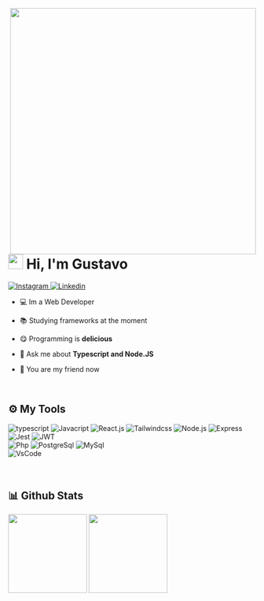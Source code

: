 <img align="right" height="500px" src="https://raw.githubusercontent.com/gist/Gurtinho/2632940541f28cd27dac7d91ef63c024/raw/197bbd6f5ad9948d3a30e6b4641ecff39a94bf71/gurtinhocard.svg" />


<h1 align="left"><img height="30px" src="https://user-images.githubusercontent.com/50364832/143615313-330ef73e-ee1c-4cfe-b71d-7462a00f16b4.gif" /> Hi, I'm Gustavo</h1>


<div align="left">
  <a href="https://www.instagram.com/gutolitt/" target="blank">
    <img src="https://img.shields.io/badge/-Instagram-%23E4405F?style=flat&logo=instagram&logoColor=white" alt="Instagram">
  </a>
  <a href="https://www.linkedin.com/in/gustavo-litter-6ab24b191/" target="blank">
    <img src="https://img.shields.io/badge/-Linkedin-%230e76a8?style=flat&logo=linkedin&logoColor=white" alt="Linkedin" />
  </a>
</div>


- 💻 Im a Web Developer

- 📚 Studying frameworks at the moment

- 😋 Programming is **delicious**

- 💬 Ask me about **Typescript and Node.JS**

- 🥳 You are my friend now

</br>


## ⚙️ My Tools
<div align="left">
  <img src="https://img.shields.io/badge/TypeScript-007ACC?style=for-the-badge&logo=typescript&logoColor=white" alt="typescript" />
  <img src="https://img.shields.io/badge/JavaScript-F7DF1E?style=for-the-badge&logo=javascript&logoColor=black" alt="Javacript" />
  <img src="https://img.shields.io/badge/React-20232A?style=for-the-badge&logo=react&logoColor=61DAFB"  alt="React.js" />
  <img src="https://img.shields.io/badge/Tailwind_CSS-38B2AC?style=for-the-badge&logo=tailwind-css&logoColor=white" alt="Tailwindcss" />
  <img src="https://img.shields.io/badge/Node.js-43853D?style=for-the-badge&logo=node.js&logoColor=white" alt="Node.js" />
  <img src="https://img.shields.io/badge/Express.js-404D59?style=for-the-badge" alt="Express" />
  <img src="https://img.shields.io/badge/Jest-323330?style=for-the-badge&logo=Jest&logoColor=white" alt="Jest" />
  <img src="https://img.shields.io/badge/json%20web%20tokens-323330?style=for-the-badge&logo=json-web-tokens&logoColor=pink" alt="JWT" />
  <!--   <img src="https://cdn.jsdelivr.net/gh/devicons/devicon/icons/nestjs/nestjs-plain.svg" alt="Nest.js" /> -->
  <!--   <img src="https://cdn.jsdelivr.net/gh/devicons/devicon/icons/socketio/socketio-original.svg" alt="Socket.io" /> -->
  <!--   <img src="https://cdn.jsdelivr.net/gh/devicons/devicon/icons/discordjs/discordjs-original.svg" alt="Discord.js" /> -->
</div>
<div align="left">
  <img src="https://img.shields.io/badge/PHP-777BB4?style=for-the-badge&logo=php&logoColor=white" alt="Php" />
  <img src="https://img.shields.io/badge/PostgreSQL-316192?style=for-the-badge&logo=postgresql&logoColor=white" alt="PostgreSql" />
  <img src="https://img.shields.io/badge/MySQL-00000F?style=for-the-badge&logo=mysql&logoColor=white" alt="MySql" />
</div>
<div align="left">
  <img src="https://img.shields.io/badge/Visual_Studio_Code-0078D4?style=for-the-badge&logo=visual%20studio%20code&logoColor=white" alt="VsCode" />
</div>
</br></br>


## 📊 Github Stats
<div align="left">
  <img height="160em" 
       src="https://github-readme-stats.vercel.app/api?username=Gurtinho&show_icons=true&theme=radical&include_all_commits=true&count_private=true"/>
  <img height="160em" 
       src="https://github-readme-stats.vercel.app/api/top-langs/?username=Gurtinho&layout=compact&langs_count=7&theme=radical"/>
</div>
</br>
